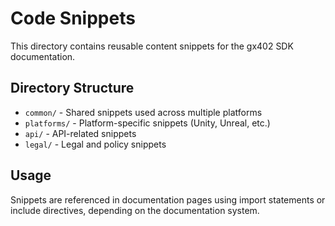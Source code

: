 # Code Snippets

This directory contains reusable content snippets for the gx402 SDK documentation.

## Directory Structure

- `common/` - Shared snippets used across multiple platforms
- `platforms/` - Platform-specific snippets (Unity, Unreal, etc.)
- `api/` - API-related snippets
- `legal/` - Legal and policy snippets

## Usage

Snippets are referenced in documentation pages using import statements or include directives, depending on the documentation system.